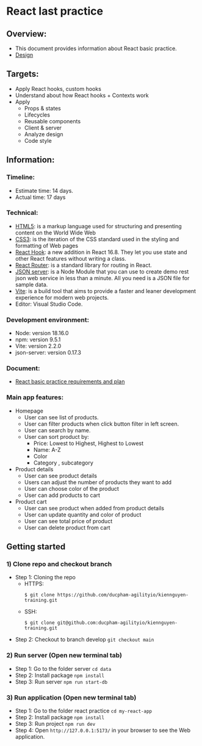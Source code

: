 # React last practice

## Overview:

- This document provides information about React basic practice.
- [Design](https://www.figma.com/file/GfGQFOHS0dXrogDWnRjMhn/UI-Kit-E-commerce---KienNguyen-Practice?type=design&node-id=16-0&t=evqWPKFyVpfXYFs5-0)

## Targets:

- Apply React hooks, custom hooks
- Understand about how React hooks + Contexts work
- Apply
  - Props & states
  - Lifecycles
  - Reusable components
  - Client & server
  - Analyze design
  - Code style

## Information:

### Timeline:

- Estimate time: 14 days.
- Actual time: 17 days

### Technical:

- [HTML5](https://en.wikipedia.org/wiki/HTML5): is a markup language used for structuring and presenting content on the World Wide Web
- [CSS3](https://www.techopedia.com/definition/28243/cascading-style-sheets-level-3-css3): is the iteration of the CSS standard used in the styling and formatting of Web pages
- [React Hook](https://reactjs.org/docs/hooks-intro.html): a new addition in React 16.8. They let you use state and other React features without writing a class.
- [React Router](https://v5.reactrouter.com/web/guides/quick-start): is a standard library for routing in React.
- [JSON server](https://www.digitalocean.com/community/tutorials/json-server): is a Node Module that you can use to create demo rest json web service in less than a minute. All you need is a JSON file for sample data.
- [Vite](https://vitejs.dev/guide): is a build tool that aims to provide a faster and leaner development experience for modern web projects.
- Editor: Visual Studio Code.

### Development environment:

- Node: version 18.16.0
- npm: version 9.5.1
- Vite: version 2.2.0
- json-server: version 0.17.3

### Document:

- [React basic practice requirements and plan](https://docs.google.com/document/d/19edq7G7RV9xx6CDaaePF6Ovu6-S0gQdDXSIRRfpIuuQ/edit)

### Main app features:

- Homepage
  - User can see list of products.
  - User can filter products when click button filter in left screen.
  - User can search by name.
  - User can sort product by:
    - Price: Lowest to Highest, Highest to Lowest
    - Name: A-Z
    - Color
    - Category , subcategory
- Product details
  - User can see product details
  - Users can adjust the number of products they want to add
  - User can choose color of the product
  - User can add products to cart
- Product cart
  - User can see product when added from product details
  - User can update quantity and color of product
  - User can see total price of product
  - User can delete product from cart

## Getting started

### 1) Clone repo and checkout branch

- Step 1: Cloning the repo
  - HTTPS:
    ```
    $ git clone https://github.com/ducpham-agilityio/kiennguyen-training.git
    ```
  - SSH:
    ```
    $ git clone git@github.com:ducpham-agilityio/kiennguyen-training.git
    ```
- Step 2: Checkout to branch develop `git checkout main`

### 2) Run server (Open new terminal tab)

- Step 1: Go to the folder server `cd data`
- Step 2: Install package `npm install`
- Step 3: Run server `npm run start-db`

### 3) Run application (Open new terminal tab)

- Step 1: Go to the folder react practice `cd my-react-app`
- Step 2: Install package `npm install`
- Step 3: Run project `npm run dev`
- Step 4: Open `http://127.0.0.1:5173/` in your browser to see the Web application.
